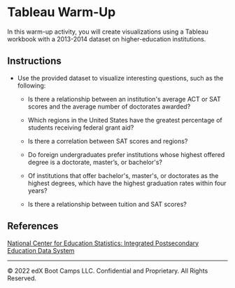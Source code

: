 # Tableau Warm-Up

In this warm-up activity, you will create visualizations using a Tableau workbook with a 2013-2014 dataset on higher-education institutions.

## Instructions

* Use the provided dataset to visualize interesting questions, such as the following:

  * Is there a relationship between an institution's average ACT or SAT scores and the average number of doctorates awarded?

  * Which regions in the United States have the greatest percentage of students receiving federal grant aid?

  * Is there a correlation between SAT scores and regions?

  * Do foreign undergraduates prefer institutions whose highest offered degree is a doctorate, master’s, or bachelor's?

  * Of institutions that offer bachelor's, master's, or doctorates as the highest degrees, which have the highest graduation rates within four years?

  * Is there a relationship between tuition and SAT scores?

## References

[National Center for Education Statistics: Integrated Postsecondary Education Data System](https://nces.ed.gov/ipeds/datacenter/InstitutionByName.aspx?goToReportId=1)

---

© 2022 edX Boot Camps LLC. Confidential and Proprietary. All Rights Reserved.
